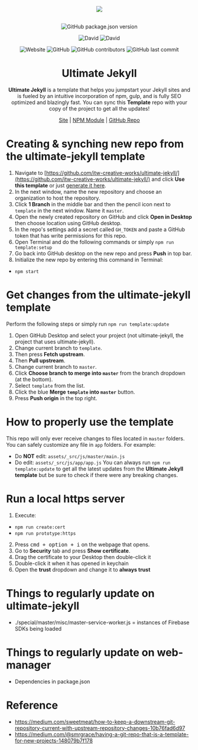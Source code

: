 <div align="center">
  <a href="https://cdn.itwcreativeworks.com/assets/itw-creative-works/images/logo/itw-creative-works-brandmark-black-x.svg">
    <img src="https://cdn.itwcreativeworks.com/assets/itw-creative-works/images/logo/itw-creative-works-brandmark-black-x.svg">
  </a>
  <br>
  <br>

![GitHub package.json version](https://img.shields.io/github/package-json/v/iwiedenm/ultimate-jekyll.svg)

![David](https://img.shields.io/david/iwiedenm/ultimate-jekyll.svg)
![David](https://img.shields.io/david/dev/iwiedenm/ultimate-jekyll.svg) <!-- ![GitHub code size in bytes](https://img.shields.io/github/languages/code-size/iwiedenm/ultimate-jekyll.svg) -->
<!-- ![Code Climate maintainability](https://img.shields.io/codeclimate/maintainability-percentage/iwiedenm/ultimate-jekyll.svg) -->
![Website](https://img.shields.io/website/https/template.itwcreativeworks.com.svg)
![GitHub](https://img.shields.io/github/license/iwiedenm/ultimate-jekyll.svg)
![GitHub contributors](https://img.shields.io/github/contributors/iwiedenm/ultimate-jekyll.svg)
![GitHub last commit](https://img.shields.io/github/last-commit/iwiedenm/ultimate-jekyll.svg)

# Ultimate Jekyll
**Ultimate Jekyll** is a template that helps you jumpstart your Jekyll sites and is fueled by an intuitive incorporation of npm, gulp, and is fully SEO optimized and blazingly fast. You can sync this **Template** repo with your copy of the project to get all the updates!

[Site](https://template.itwcreativeworks.com) | [NPM Module](https://www.npmjs.com/package/ultimate-jekyll) | [GitHub Repo](https://github.com/iwiedenm/ultimate-jekyll)

</div>

# Creating & synching new repo from the ultimate-jekyll template
1. Navigate to [https://github.com/itw-creative-works/ultimate-jekyll/](https://github.com/itw-creative-works/ultimate-jekyll/) and click **Use this template** or just [generate it here](https://github.com/iwiedenm/ultimate-jekyll/generate).
2. In the next window, name the new repository and choose an organization to host the repository.
3. Click **1 Branch** in the middle bar and then the pencil icon next to `template` in the next window. Name it `master`.
4. Open the newly created repository on GitHub and click **Open in Desktop** then choose location using GitHub desktop.
5. In the repo's settings add a secret called `GH_TOKEN` and paste a GitHub token that has write permissions for this repo.
6. Open Terminal and do the following commands or simply `npm run template:setup`    
7. Go back into GitHub desktop on the new repo and press **Push** in top bar.
8. Initialize the new repo by entering this command in Terminal:
  * `npm start`

# Get changes from the ultimate-jekyll template
Perform the following steps or simply run `npm run template:update`
1. Open GitHub Desktop and select your project (not ultimate-jekyll, the project that uses ultimate-jekyll).
2. Change current branch to `template`.
3. Then press **Fetch upstream**.
4. Then **Pull upstream**.
5. Change current branch to `master`.
6. Click **Choose branch to merge into `master`** from the branch dropdown (at the bottom).
7. Select `template` from the list.
8. Click the blue **Merge `template` into `master`** button.
9. Press **Push origin** in the top right.

# How to properly use the template
This repo will only ever receive changes to files located in `master` folders. You can safely customize any file in `app` folders. For example:
  * Do **NOT** edit: `assets/_src/js/master/main.js`
  * Do edit: `assets/_src/js/app/app.js`
You can always run `npm run template:update` to get all the latest updates from the **Ultimate Jekyll template** but be sure to check if there were any breaking changes.

# Run a local https server
1. Execute:
  * `npm run create:cert`
  * `npm run prototype:https`
2. Press <kbd>cmd + option + i</kbd> on the webpage that opens.
3. Go to **Security** tab and press **Show certificate**.
4. Drag the certificate to your Desktop then double-click it
5. Double-click it when it has opened in keychain
6. Open the **trust** dropdown and change it to **always trust**

# Things to regularly update on ultimate-jekyll
* ./special/master/misc/master-service-worker.js = instances of Firebase SDKs being loaded

# Things to regularly update on web-manager
* Dependencies in package.json

# Reference
* https://medium.com/sweetmeat/how-to-keep-a-downstream-git-repository-current-with-upstream-repository-changes-10b76fad6d97
* https://medium.com/@smrgrace/having-a-git-repo-that-is-a-template-for-new-projects-148079b7f178
